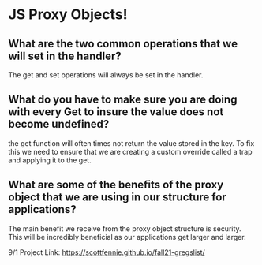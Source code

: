 # JS Proxy Objects!

## What are the two common operations that we will set in the handler?

The get and set operations will always be set in the handler.

## What do you have to make sure you are doing with every Get to insure the value does not become undefined?

the get function will often times not return the value stored in the key. To fix this we need to ensure that we are creating a custom override called a trap and applying it to the get.

## What are some of the benefits of the proxy object that we are using in our structure for applications?

The main benefit we receive from the proxy object structure is security. This will be incredibly beneficial as our applications get larger and larger.


9/1 Project Link: https://scottfennie.github.io/fall21-gregslist/